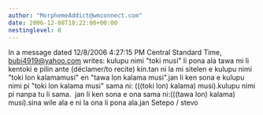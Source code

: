 ```yaml
---
author: "MorphemeAddict@wmconnect.com"
date: 2006-12-08T18:22:00+00:00
nestinglevel: 0
---
```

In a message dated 12/8/2006 4:27:15 PM Central Standard Time, [bubi4919@yahoo.com](mailto://bubi4919@yahoo.com) writes:
kulupu nimi "toki musi" li pona ala tawa mi li kentoki e pilin ante (déclamer/to recite) kin.tan ni la mi sitelen e kulupu nimi "toki lon kalamamusi" en "tawa lon kalama musi".jan li ken sona e kulupu nimi pi "toki lon kalama musi" sama ni: (((toki lon) kalama) musi).kulupu nimi pi nanpa tu li sama.  jan li ken sona e ona sama ni:(((tawa lon) kalama) musi).sina wile ala e ni la ona li pona ala.jan Setepo / stevo